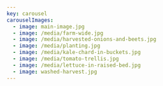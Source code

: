 ```yaml
---
key: carousel
carouselImages:
  - image: main-image.jpg
  - image: /media/farm-wide.jpg
  - image: /media/harvested-onions-and-beets.jpg
  - image: /media/planting.jpg
  - image: /media/kale-chard-in-buckets.jpg
  - image: /media/tomato-trellis.jpg
  - image: /media/lettuce-in-raised-bed.jpg
  - image: washed-harvest.jpg
---
```


